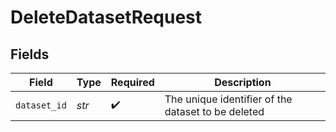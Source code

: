 # DeleteDatasetRequest


## Fields

| Field                                              | Type                                               | Required                                           | Description                                        |
| -------------------------------------------------- | -------------------------------------------------- | -------------------------------------------------- | -------------------------------------------------- |
| `dataset_id`                                       | *str*                                              | :heavy_check_mark:                                 | The unique identifier of the dataset to be deleted |